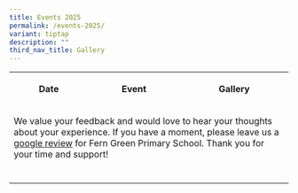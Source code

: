 ```yaml
---
title: Events 2025
permalink: /events-2025/
variant: tiptap
description: ""
third_nav_title: Gallery
---
```

<p></p>
<table style="minWidth: 75px">
<colgroup>
<col>
<col>
<col>
</colgroup>
<tbody>
<tr>
<th rowspan="1" colspan="1">
<p>Date</p>
</th>
<th rowspan="1" colspan="1">
<p>Event</p>
</th>
<th rowspan="1" colspan="1">
<p>Gallery</p>
</th>
</tr>
<tr>
<td rowspan="1" colspan="3">
<p>We value your feedback and would love to hear your thoughts about your
experience. If you have a moment, please leave us a <a href="https://go.gov.sg/fgps-google-reviews" rel="noopener nofollow" target="_blank">google review</a> for Fern
Green Primary School. Thank you for your time and support!</p>
</td>
</tr>
<tr>
<td rowspan="1" colspan="1">
<p></p>
</td>
<td rowspan="1" colspan="1">
<p></p>
</td>
<td rowspan="1" colspan="1">
<p></p>
</td>
</tr>
</tbody>
</table>
<p></p>